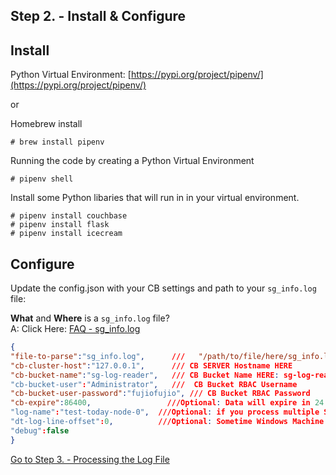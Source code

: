 ## Step 2. - Install & Configure

## Install 

Python Virtual Environment:
[https://pypi.org/project/pipenv/](https://pypi.org/project/pipenv/)

or 

Homebrew install

```console
# brew install pipenv
```

Running the code by creating a Python Virtual Environment

```console
# pipenv shell 
```

Install some Python libaries that will run in in your virtual environment.

```console
# pipenv install couchbase
# pipenv install flask
# pipenv install icecream
```


## Configure

Update the config.json with your CB settings and path to your `sg_info.log` file:

<b>What</b>  and <b>Where</b> is a `sg_info.log` file? 
<br>
A: Click Here: [FAQ - sg_info.log](/faq)


 ```json
 {
"file-to-parse":"sg_info.log",	    ///   "/path/to/file/here/sg_info.log" 
"cb-cluster-host":"127.0.0.1",      /// CB SERVER Hostname HERE
"cb-bucket-name":"sg-log-reader",   /// CB Bucket Name HERE: sg-log-reader._default._default
"cb-bucket-user":"Administrator",   ///  CB Bucket RBAC Username
"cb-bucket-user-password":"fujiofujio", /// CB Bucket RBAC Password
"cb-expire":86400,                 ///Optional: Data will expire in 24 hours
"log-name":"test-today-node-0",  ///Optional: if you process multiple SG nodes you can tag the logs source here.
"dt-log-line-offset":0,          ///Optional: Sometime Windows Machine add address spaces in the timestamp in front.
"debug":false
}
 ```

 [Go to Step 3. - Processing the Log File](/process)